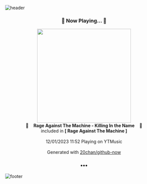 ![header](https://capsule-render.vercel.app/api?type=wave&height=170&section=header&fontColor=090707&fontAlignX=45&fontAlignY=65&fontSize=100)

<h3 align="center">🎵 Now Playing... 🎵</h3>
<p align="center">
  <a href="https://music.youtube.com/watch?v=2o9aoL0NWpw">
    <img width="300" src="https://lh3.googleusercontent.com/s0pyPiTCElsfstNcNAwUDMiKnMicqBvuvP0SZxHawDOsJhko6ZoaI-iawQ1BWF9pvF072UBnUVv9DtJZ">
  </a>
  <br>
  🎵&nbsp&nbsp&nbsp <b>Rage Against The Machine - Killing In the Name</b> &nbsp&nbsp&nbsp🎵
  <br>
  included in <b>[ Rage Against The Machine ]</b>
  
  <br />
  <br />
  12/01/2023 11:52 Playing on YTMusic
  <br />
  <br />
  Generated with <a href="https://github.com/20chan/github-now">20chan/github-now</a>
</p>

<h3 align="center">•••</h3>

![footer](https://capsule-render.vercel.app/api?type=wave&height=150&section=footer)
